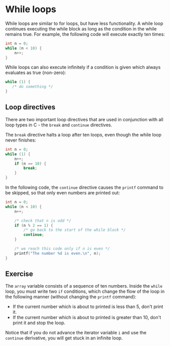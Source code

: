 # While loops

While loops are similar to for loops, but have less functionality. A while loop continues executing the while block as long as the condition in the while remains true. For example, the following code will execute exactly ten times:

```c
int n = 0;
while (n < 10) {
    n++;
}
```

While loops can also execute infinitely if a condition is given which always evaluates as true (non-zero):

```c
while (1) {
   /* do something */
}
```

## Loop directives

There are two important loop directives that are used in conjunction with all loop types in C - the `break` and `continue` directives.

The `break` directive halts a loop after ten loops, even though the while loop never finishes:

```c
int n = 0;
while (1) {
    n++;
    if (n == 10) {
        break;
    }
}
```

In the following code, the `continue` directive causes the `printf` command to be skipped, so that only even numbers are printed out:

```c
int n = 0;
while (n < 10) {
    n++;

    /* check that n is odd */
    if (n % 2 == 1) {
        /* go back to the start of the while block */
        continue;
    }

    /* we reach this code only if n is even */
    printf("The number %d is even.\n", n);
}
```

## Exercise

The `array` variable consists of a sequence of ten numbers. Inside the `while` loop, you must write two `if` conditions, which change the flow of the loop in the following manner (without changing the `printf` command):

- If the current number which is about to printed is less than 5, don't print it.
- If the current number which is about to printed is greater than 10, don't print it and stop the loop.

Notice that if you do not advance the iterator variable `i` and use the `continue` derivative, you will get stuck in an infinite loop.
